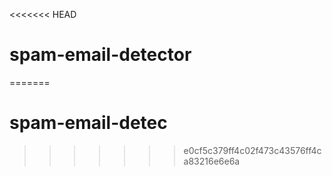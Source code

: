 <<<<<<< HEAD
# spam-email-detector
=======
# spam-email-detec
>>>>>>> e0cf5c379ff4c02f473c43576ff4ca83216e6e6a
